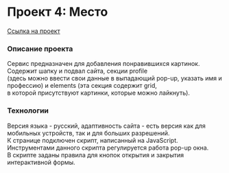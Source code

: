 # Проект 4: Место
[Ссылка на проект](https://evgeniiazu8ova.github.io/mesto/)

### Описание проекта

Сервис предназначен для добавления понравившихся картинок. Содержит шапку и подвал сайта, секции profile  
(здесь можно ввести свои данные в выпадающий pop-up, указать имя и профессию) и elements (эта секция содержит grid,  
в которой присутствуют картинки, которые можно лайкнуть).

### Технологии  

Версия языка - русский, адаптивность сайта - есть версия как для мобильных устройств, так и для больших разрешений.  
К странице подключен скрипт, написанный на JavaScript. Инструментами данного скрипта регулируется работа pop-up окна.  
В скрипте заданы правила для кнопок открытия и закрытия интерактивной формы.


